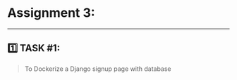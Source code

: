 # Assignment 3:
--------------------------------------------------
## :one: TASK #1:
> To Dockerize a Django signup page with database

